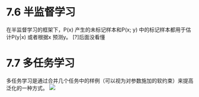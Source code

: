# 7.6 半监督学习

在半监督学习的框架下，P(x) 产生的未标记样本和P(x; y) 中的标记样本都用于估计P(y|x) 或者根据x 预测y。
[?]后面没看懂

# 7.7 多任务学习

多任务学习是通过合并几个任务中的样例（可以视为对参数施加的软约束）来提高泛化的一种方式。
![](http://windmissing.github.io/images_for_gitbook/Bible-DeepLearning/8.png) 